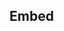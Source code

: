 ## Embed
<div style="width: 100%; height: 400px">
<div class="thinkope" data-mode="embed" data-repo-url="https://github.com/lightenna/devops-workstream" data-repo-subpath="/docs/project"></div>
<link href="https://www.thinkope.com/app/thinkope.css" rel="stylesheet" />
<script src="https://www.thinkope.com/app/thinkope.js"></script>
</div>